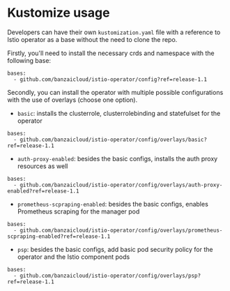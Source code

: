 # Kustomize usage

Developers can have their own `kustomization.yaml` file with a reference to Istio operator as a base without the need to clone the repo.

Firstly, you'll need to install the necessary crds and namespace with the following base:

```
bases:
  - github.com/banzaicloud/istio-operator/config?ref=release-1.1
```

 Secondly, you can install the operator with multiple possible configurations with the use of overlays (choose one option).

 - `basic`: installs the clusterrole, clusterrolebinding and statefulset for the operator

```
bases:
  - github.com/banzaicloud/istio-operator/config/overlays/basic?ref=release-1.1
```

 - `auth-proxy-enabled`: besides the basic configs, installs the auth proxy resources as well

```
bases:
  - github.com/banzaicloud/istio-operator/config/overlays/auth-proxy-enabled?ref=release-1.1
```

 - `prometheus-scpraping-enabled`: besides the basic configs, enables Prometheus scraping for the manager pod

```
bases:
  - github.com/banzaicloud/istio-operator/config/overlays/prometheus-scpraping-enabled?ref=release-1.1
```

 - `psp`: besides the basic configs, add basic pod security policy for the operator and the Istio component pods

```
bases:
  - github.com/banzaicloud/istio-operator/config/overlays/psp?ref=release-1.1
```
